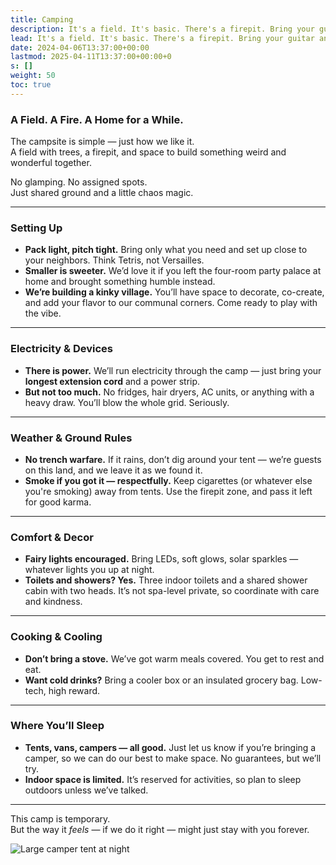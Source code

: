 ```yaml
---
title: Camping
description: It's a field. It's basic. There's a firepit. Bring your guitar and marshmallows.
lead: It's a field. It's basic. There's a firepit. Bring your guitar and marshmallows.
date: 2024-04-06T13:37:00+00:00
lastmod: 2025-04-11T13:37:00+00:00+0
s: []
weight: 50
toc: true
---
```


### A Field. A Fire. A Home for a While.

The campsite is simple — just how we like it.  
A field with trees, a firepit, and space to build something weird and wonderful together.

No glamping. No assigned spots.  
Just shared ground and a little chaos magic.

---

### Setting Up

- **Pack light, pitch tight.** Bring only what you need and set up close to your neighbors. Think Tetris, not Versailles.  
- **Smaller is sweeter.** We’d love it if you left the four-room party palace at home and brought something humble instead.  
- **We’re building a kinky village.** You’ll have space to decorate, co-create, and add your flavor to our communal corners. Come ready to play with the vibe.

---

### Electricity & Devices

- **There is power.** We’ll run electricity through the camp — just bring your **longest extension cord** and a power strip.  
- **But not too much.** No fridges, hair dryers, AC units, or anything with a heavy draw. You’ll blow the whole grid. Seriously.

---

### Weather & Ground Rules

- **No trench warfare.** If it rains, don’t dig around your tent — we’re guests on this land, and we leave it as we found it.  
- **Smoke if you got it — respectfully.** Keep cigarettes (or whatever else you're smoking) away from tents. Use the firepit zone, and pass it left for good karma.

---

### Comfort & Decor

- **Fairy lights encouraged.** Bring LEDs, soft glows, solar sparkles — whatever lights you up at night.  
- **Toilets and showers? Yes.** Three indoor toilets and a shared shower cabin with two heads. It’s not spa-level private, so coordinate with care and kindness.  

---

### Cooking & Cooling

- **Don’t bring a stove.** We’ve got warm meals covered. You get to rest and eat.  
- **Want cold drinks?** Bring a cooler box or an insulated grocery bag. Low-tech, high reward.

---

### Where You’ll Sleep

- **Tents, vans, campers — all good.** Just let us know if you’re bringing a camper, so we can do our best to make space. No guarantees, but we’ll try.  
- **Indoor space is limited.** It’s reserved for activities, so plan to sleep outdoors unless we’ve talked.

---

This camp is temporary.  
But the way it *feels* — if we do it right — might just stay with you forever.

![Large camper tent at night](/images/curtains.png)
